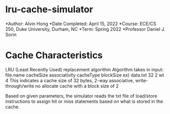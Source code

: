# lru-cache-simulator
  *Author: Alvin Hong
  *Date Completed: April 15, 2022
  *Course: ECE/CS 250, Duke University, Durham, NC
  *Term: Spring 2022
  *Professor Daniel J. Sorin
  
 # Cache Characteristics
  LRU (Least Recently Used) replacement algorithm
  Algorithm takes in input:
    file.name cacheSize associativity cacheType blockSize
      ex) data.txt 32 2 wt 4
      This indicates a cache size of 32 bytes, 2-way associative, write-through/write no allocate cache with a block size of 2
      
  Based on given parameters, the simulator reads the txt file of load/store instructions to assign hit or miss statements
  based on what is stored in the cache.

